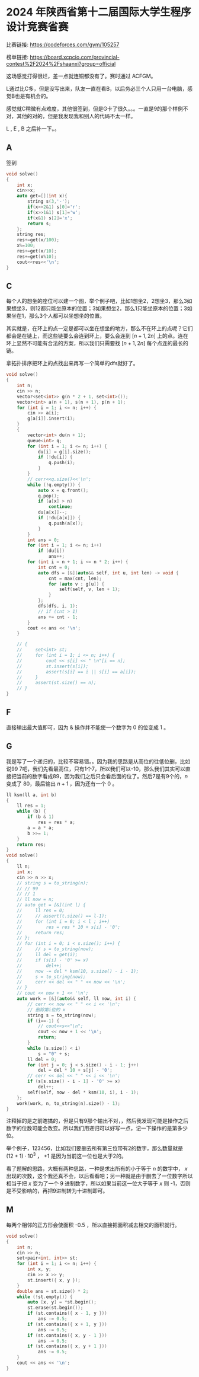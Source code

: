 # 2024 年陕西省第十二届国际大学生程序设计竞赛省赛

比赛链接: https://codeforces.com/gym/105257

榜单链接: https://board.xcpcio.com/provincial-contest%2F2024%2Fshaanxi?group=official

这场感觉打得很烂，差一点就连铜都没有了。赛时通过 ACFGM。

L通过比C多，但是没写出来，队友一直在看B，以后务必三个人只用一台电脑，感觉B也是有机会的。

感觉就C稍微有点难度，其他很签到，但是G卡了很久。。。一直是9的那个样例不对，其他的对的，但是我发现我和别人的代码不太一样。

L , E , B 之后补一下。。

## A

签到

```cpp
void solve()
{
	int x;
	cin>>x;
	auto get=[](int x){
		string s(3,'-');
		if(x>>2&1) s[0]='r';
		if(x>>1&1) s[1]='w';
		if(x&1) s[2]='x';
		return s;
	};
	string res;
	res+=get(x/100);
	x%=100;
	res+=get(x/10);
	res+=get(x%10);
	cout<<res<<'\n';
}
```

## C

每个人的想坐的座位可以建一个图，举个例子吧，比如1想坐2，2想坐3，那么3如果想坐3，则12都只能坐原本的位置；3如果想坐2，那么1只能坐原本的位置；3如果坐在1，那么3个人都可以坐想坐的位置。

其实就是，在环上的点一定是都可以坐在想坐的地方，那么不在环上的点呢？它们都会是在链上，而这些链要么会连到环上，要么会连到 $[n+1,2n]$ 上的点。连在环上显然不可能有合法的方案，所以我们只需要找 $[n+1,2n]$ 每个点连的最长的链。

拿拓扑排序把环上的点找出来再写一个简单的dfs就好了。

```cpp
void solve()
{
    int n;
    cin >> n;
    vector<set<int>> g(n * 2 + 1, set<int>());
    vector<int> a(n + 1), s(n + 1), p(n + 1);
    for (int i = 1; i <= n; i++) {
        cin >> a[i];
        g[a[i]].insert(i);
    }
    {
        vector<int> du(n + 1);
        queue<int> q;
        for (int i = 1; i <= n; i++) {
            du[i] = g[i].size();
            if (!du[i]) {
                q.push(i);
            }
        }
        // cerr<<q.size()<<'\n';
        while (!q.empty()) {
            auto x = q.front();
            q.pop();
            if (a[x] > n)
                continue;
            du[a[x]]--;
            if (!du[a[x]]) {
                q.push(a[x]);
            }
        }
        int ans = 0;
        for (int i = 1; i <= n; i++)
            if (du[i])
                ans++;
        for (int i = n + 1; i <= n * 2; i++) {
            int cnt = 0;
            auto dfs = [&](auto&& self, int u, int len) -> void {
                cnt = max(cnt, len);
                for (auto v : g[u]) {
                    self(self, v, len + 1);
                }
            };
            dfs(dfs, i, 1);
            // if (cnt > 1)
            ans += cnt - 1;
        }
        cout << ans << '\n';
    }

    // {
    //     set<int> st;
    //     for (int i = 1; i <= n; i++) {
    //         cout << s[i] << " \n"[i == n];
    //         st.insert(s[i]);
    //         assert(s[i] == i || s[i] == a[i]);
    //     }
    //     assert(st.size() == n);
    // }
}
```

## F

直接输出最大值即可，因为 $\&$ 操作并不能使一个数字为 $0$ 的位变成 $1$ 。

## G

我是写了一个递归的，比较不容易错。。因为我的思路是从高位的往低位删，比如说99 7吧，我们先看最高位，只有1个7，所以我们可以-10，那么我们其实可以直接把当前的数字看成89，因为我们之后只会看后面的位了。然后7是有9个的，$n$ 变成了 80，最后输出 $n+1$ ，因为还有一个 $0$ 。

```cpp
ll ksm(ll a, int b)
{
    ll res = 1;
    while (b) {
        if (b & 1)
            res = res * a;
        a = a * a;
        b >>= 1;
    }
    return res;
}
void solve()
{
    ll n;
    int x;
    cin >> n >> x;
    // string s = to_string(n);
    // // 99
    // // 1
    // ll now = n;
    // auto get = [&](int l) {
    //     ll res = 0;
    //     // assert(t.size() == l-1);
    //     for (int i = 0; i < l ; i++)
    //         res = res * 10 + s[i] - '0';
    //     return res;
    // };
    // for (int i = 0; i < s.size(); i++) {
    //     // s = to_string(now);
    //     ll del = get(i);
    //     if (s[i] - '0' >= x)
    //         del++;
    //     now -= del * ksm(10, s.size() - i - 1);
    //     s = to_string(now);
    //     cerr << del << " " << now << '\n';
    // }
    // cout << now + 1 << '\n';
    auto work = [&](auto&& self, ll now, int i) {
        // cerr << now << " " << i << '\n';
        // 删除第i位的 x
        string s = to_string(now);
        if (i==-1) {
            // cout<<s<<"\n";
            cout << now + 1 << '\n';
            return;
        }
        while (s.size() < i)
            s = "0" + s;
        ll del = 0;
        for (int j = 0; j < s.size() - i - 1; j++)
            del = del * 10 + s[j] - '0';
        // cerr << del << " " << i << '\n';
        if (s[s.size() - i - 1] - '0' >= x)
            del++;
        self(self, now - del * ksm(10, i), i - 1);
    };
    work(work, n, to_string(n).size() - 1);
}
```

注释掉的是之前瞎搞的，但是只有9那个输出不对，，然后我发现可能是操作之后数字的位数可能会改变。所以我们用递归可以好写一点，记一下操作的是第多少位。

举个例子，123456，比如我们要删去所有第三位带有2的数字，那么数量就是 $(12+1)\cdot 10^3$ ， +1 是因为当前这一位也是大于2的。

看了题解的思路，大概有两种思路，一种是求出所有的小于等于 $n$ 的数字中， $x$ 出现的次数，这个我还真不会，以后看看吧；另一种就是由于删去了一位数字所以相当于把 $x$ 变为了一个 9 进制数字，所以如果当前这一位大于等于 $x$ 则 -1，否则是不受影响的，再把9进制转为十进制即可。

## M

每两个相邻的正方形会使面积 -0.5 ，所以直接把面积减去相交的面积就行。

```cpp
void solve()
{
    int n;
    cin >> n;
    set<pair<int, int>> st;
    for (int i = 1; i <= n; i++) {
        int x, y;
        cin >> x >> y;
        st.insert({ x, y });
    }
    double ans = st.size() * 2;
    while (!st.empty()) {
        auto [x, y] = *st.begin();
        st.erase(st.begin());
        if (st.contains({ x - 1, y }))
            ans -= 0.5;
        if (st.contains({ x + 1, y }))
            ans -= 0.5;
        if (st.contains({ x, y - 1 }))
            ans -= 0.5;
        if (st.contains({ x, y + 1 }))
            ans -= 0.5;
    }
    cout << ans << '\n';
}
```

